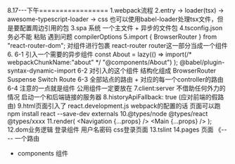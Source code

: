 8.17---下午=================
1.webpack流程
2.entry -> loader(tsx) -> awesome-typescript-loader -> css
也可以使用babel-loader处理tsx文件，但是要配置周边引用的包
3.spa 系统 一个主文件 + 异步的文件包
4.tsconfig.json 务必不能 粘贴 遇到问题 compilerOptions
5.import { BrowserRouter } from "react-router-dom";
对组件进行包裹 react-router router这一部分当成一个组件
6. 6-1 引入一个需要的异步组件 
const About = lazy(() =>
  import(/* webpackChunkName:"about" */ "@components/About")
);
@babel/plugin-syntax-dynamic-import
6-2 对引入的这个组件 结构化组成
BrowserRouter
    Suspense
        Switch
            Route 
6-3 全部站点的路由 + 对应的每一个controller的路由
6-4 注意的一点就是组件 公用组件一定要放在
7.client:server 不借助任何外力的情况 启动一个和后端链接的服务器
8.historyApiFallback: true (应对前端的假路由)
9.html页面引入了 react.development.js webpack的配置的话 页面可以跑
  npm install react --save-dev
  externals
10.@types/node @types/react @types/xxxx
11.render(
  <Profiler id="application" onRender={onRenderCallback}>
    <App>
      <Navigation {...props} />
      <Main {...props} />
    </App>
  </Profiler>
);
12.dom业务逻辑 登录组件 
用户名密码 css登录页面 
13.tslint 
14.pages 页面 《---- 一个路由
   + components 组件